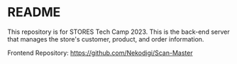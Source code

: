 # README
This repository is for STORES Tech Camp 2023.
This is the back-end server that manages the store's customer, product, and order information.

Frontend Repository: https://github.com/Nekodigi/Scan-Master
